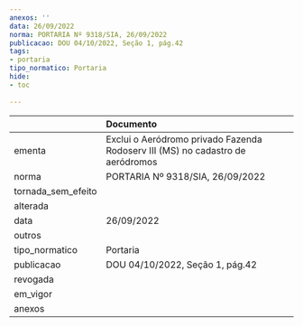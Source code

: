 ```yaml
---
anexos: ''
data: 26/09/2022
norma: PORTARIA Nº 9318/SIA, 26/09/2022
publicacao: DOU 04/10/2022, Seção 1, pág.42
tags:
- portaria
tipo_normatico: Portaria
hide: 
- toc 
 
---
```


|                    | Documento                                                                      |
|:-------------------|:-------------------------------------------------------------------------------|
| ementa             | Exclui o Aeródromo privado Fazenda Rodoserv III (MS) no cadastro de aeródromos |
| norma              | PORTARIA Nº 9318/SIA, 26/09/2022                                               |
| tornada_sem_efeito |                                                                                |
| alterada           |                                                                                |
| data               | 26/09/2022                                                                     |
| outros             |                                                                                |
| tipo_normatico     | Portaria                                                                       |
| publicacao         | DOU 04/10/2022, Seção 1, pág.42                                                |
| revogada           |                                                                                |
| em_vigor           |                                                                                |
| anexos             |                                                                                |